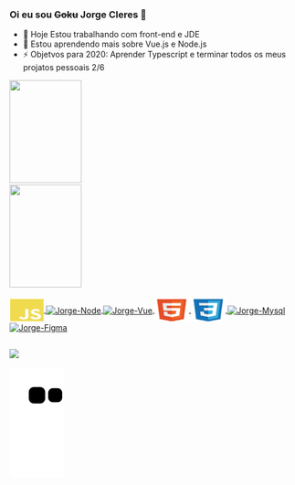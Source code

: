 ### Oi eu sou <s>Goku</s> Jorge Cleres 👋


- 🔭 Hoje Estou trabalhando com front-end e JDE
- 🌱 Estou aprendendo mais sobre Vue.js e Node.js
- ⚡ Objetvos para 2020: Aprender Typescript e terminar todos os meus projatos pessoais 2/6

<div>
  <a href="https://github.com/JorgeCleres">
  <img height="180em" width="50%" src="https://github-readme-stats.vercel.app/api?username=jorgecleres&show_icons=true&theme=dark&include_all_commits=true&count_private=true"/>
  <img height="180em" width="50%" src="https://github-readme-stats.vercel.app/api/top-langs/?username=jorgecleres&layout=compact&langs_count=7&theme=dark"/>
</div>
<div><br>
  <img align="center" alt="Jorge-Js" height="40" width="60" src="https://raw.githubusercontent.com/devicons/devicon/master/icons/javascript/javascript-plain.svg">
  <img align="center" alt="Jorge-Node" height="40" width="60" src="https://cdn.jsdelivr.net/gh/devicons/devicon/icons/nodejs/nodejs-original.svg" />
  <img align="center" alt="Jorge-Vue" height="40" width="60" src="https://cdn.jsdelivr.net/gh/devicons/devicon/icons/vuejs/vuejs-original.svg" />
  <img align="center" alt="Jorge-HTML" height="40" width="60" src="https://raw.githubusercontent.com/devicons/devicon/master/icons/html5/html5-original.svg">
  <img align="center" alt="Jorge-CSS" height="40" width="60" src="https://raw.githubusercontent.com/devicons/devicon/master/icons/css3/css3-original.svg">
  <img align="center" alt="Jorge-Mysql" height="40" width="60" src="https://cdn.jsdelivr.net/gh/devicons/devicon/icons/mysql/mysql-original.svg" />
  <img align="center" alt="Jorge-Figma" height="40" width="60" src="https://cdn.jsdelivr.net/gh/devicons/devicon/icons/figma/figma-original.svg" />
</div>
  
  ##
 
<div> 
  <a href="https://www.linkedin.com/in/jorge-cleres-b792aba6/" target="_blank"><img src="https://img.shields.io/badge/-LinkedIn-%230077B5?style=for-the-badge&logo=linkedin&logoColor=white" target="_blank"></a> 
 
  ![Snake animation](https://github.com/rafaballerini/rafaballerini/blob/output/github-contribution-grid-snake.svg)
 
</div>
